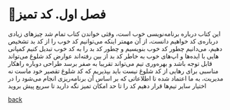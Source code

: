 # 🚧فصل اول. کد تمیز
این کتاب درباره برنامه‌نویسی خوب است، وقثی خواندن کتاب تمام شد چیزهای زیادی درباره‌ی کد خواهیم دانست، از آن مهمتر اینکه می‌توانیم کد خوب را از کد بد تشخیص دهیم، می‌دانیم چطور کد خوب بنویسیم و چطور کد بد را به کد خوب تبدیل کنیم
کمپانی هایی با ایده‌ها و اپ‌های خوب به خاطر کد بد از بین رفته‌اند
عوارض کد شلوغ می‌تواند قابل توجه باشد و بهره‌وری تیم می‌تواند تقریبا به صفر برسد
طراحی دوباره راهکار مناسبی برای رهایی از کد شلوغ نیست
باید بپذیریم که کد شلوغ تقصیر خود ماست نه مدیریت، به ما اعتماد شده تا اطلاعاتی که بر اساس آن برنامه‌ریزی انجام می‌شود را در اختیار سایر تیم‌ها قرار دهیم
کد را تا حد امکان تمیز نگه دارید تا سریع پیش بروید


[back](README.md)